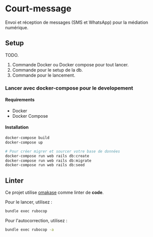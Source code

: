 # Court-message
Envoi et réception de messages (SMS et WhatsApp) pour la médiation numérique.

## Setup

TODO.
1. Commande Docker ou Docker compose pour tout lancer.
2. Commande pour le setup de la db.
3. Commande pour le lancement.

### Lancer avec docker-compose pour le developement

#### Requirements

- Docker
- Docker Compose

#### Installation

```bash
docker-compose build
docker-compose up

# Pour créer migrer et sourcer votre base de données
docker-compose run web rails db:create
docker-compose run web rails db:migrate
docker-compose run web rails db:seed
```

## Linter

Ce projet utilise [omakase](https://github.com/rails/rubocop-rails-omakase) comme linter de **code**.

Pour le lancer, utilisez :

```bash
bundle exec rubocop
```

Pour l'autocorrection, utilisez :

```bash
bundle exec rubocop -a
```
